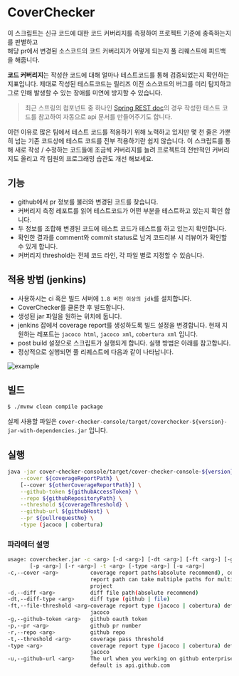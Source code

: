 # CoverChecker

이 스크립트는 신규 코드에 대한 코드 커버리지를 측정하여 프로젝트 기준에 충족하는지를 판별하고  
해당 pr에서 변경된 소스코드의 코드 커버리지가 어떻게 되는지 풀 리퀘스트에 피드백을 해줍니다.

**코드 커버리지**는 작성한 코드에 대해 얼마나 테스트코드를 통해 검증되었는지 확인하는 지표입니다.
제대로 작성된 테스트코드는 릴리즈 이전 소스코드의 버그를 미리 탐지하고 
그로 인해 발생할 수 있는 장애를 미연에 방지할 수 있습니다.

> 최근 스프링의 컴포넌트 중 하나인 [Spring REST doc](https://spring.io/projects/spring-restdocs)의 경우 작성한 
테스트 코드를 참고하여 자동으로 api 문서를 만들어주기도 합니다.

이런 이유로 많은 팀에서 테스트 코드를 적용하기 위해 노력하고 있지만 
몇 천 줄은 가뿐히 넘는 기존 코드상에 테스트 코드를 전부 적용하기란 쉽지 않습니다.
이 스크립트를 통해 새로 작성 / 수정하는 코드들에 조금씩 커버리지를 늘려 
프로젝트의 전반적인 커버리지도 올리고 각 팀원의 프로그래밍 습관도 개선 해보세요.

## 기능

- github에서 pr 정보를 불러와 변경된 코드를 찾습니다.
- 커버리지 측정 레포트를 읽어 테스트코드가 어떤 부분을 테스트하고 있는지 확인 합니다.
- 두 정보를 조합해 변경된 코드에 테스트 코드가 테스트를 하고 있는지 확인합니다.
- 확인한 결과를 comment와 commit status로 남겨 코드리뷰 시 리뷰어가 확인할 수 있게 합니다.
- 커버리지 threshold는 전체 코드 라인, 각 파일 별로 지정할 수 있습니다.

## 적용 방법 (jenkins)

- 사용하시는 ci 혹은 빌드 서버에 `1.8 버전 이상의 jdk`를 설치합니다.
- CoverChecker를 클론한 후 빌드합니다.
- 생성된 jar 파일을 원하는 위치에 둡니다.
- jenkins 잡에서 coverage report를 생성하도록 빌드 설정을 변경합니다. 현재 지원하는 레포트는 `jacoco html`, `jacoco xml`, `cobertura xml` 입니다.
- post build 설정으로 스크립트가 실행되게 합니다. 실행 방법은 아래를 참고합니다.
- 정상적으로 실행되면 풀 리퀘스트에 다음과 같이 나타납니다.

![example](doc/example.png)


## 빌드

```sh
$ ./mvnw clean compile package
```

실제 사용할 파일은 `cover-checker-console/target/coverchecker-${version}-jar-with-dependencies.jar` 입니다.

## 실행

```sh
java -jar cover-checker-console/target/cover-checker-console-${version}-jar-with-dependencies.jar \
    --cover ${coverageReportPath} \
    [--cover ${otherCoverageReportPath}] \
    --github-token ${githubAccessToken} \
    --repo ${githubRepositoryPath} \
    --threshold ${coverageThreshold} \
    --github-url ${githubHost} \
    --pr ${pullrequestNo} \
    -type (jacoco | cobertura)
```

### 파라메터 설명
```sh
usage: coverchecker.jar -c <arg> [-d <arg>] [-dt <arg>] [-ft <arg>] [-g <arg>]
       [-p <arg>] [-r <arg>] -t <arg> [-type <arg>] [-u <arg>]
-c,--cover <arg>          coverage report paths(absolute recommend), coverage
                          report path can take multiple paths for multi-module
                          project
-d,--diff <arg>           diff file path(absolute recommend)
-dt,--diff-type <arg>     diff type (github | file)
-ft,--file-threshold <arg>coverage report type (jacoco | cobertura) default is
                          jacoco
-g,--github-token <arg>   github oauth token
-p,--pr <arg>             github pr number
-r,--repo <arg>           github repo
-t,--threshold <arg>      coverage pass threshold
-type <arg>               coverage report type (jacoco | cobertura) default is
                          jacoco
-u,--github-url <arg>     The url when you working on github enterprise url.
                          default is api.github.com
```
